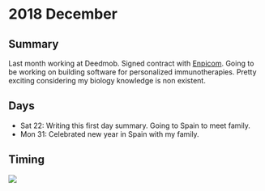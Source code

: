 # 2018 December

## Summary

Last month working at Deedmob. Signed contract with [Enpicom](https://www.enpicom.com). Going to be working on building software for personalized immunotherapies. Pretty exciting considering my biology knowledge is non existent.

## Days

- Sat 22: Writing this first day summary. Going to Spain to meet family.
- Mon 31: Celebrated new year in Spain with my family.

## Timing

![](https://i.imgur.com/vjSgM2T.png)